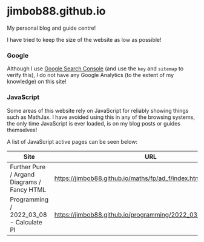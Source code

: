 # jimbob88.github.io

My personal blog and guide centre!

I have tried to keep the size of the website as low as possible!

### Google

Although I use [Google Search Console](https://search.google.com/search-console) (and use the `key` and `sitemap` to verify this), I do not have any Google Analytics (to the extent of my knowledge) on this site!

### JavaScript

Some areas of this website rely on JavaScript for reliably showing things such as MathJax. I have avoided using this in any of the browsing systems, the only time JavaScript is ever loaded, is on my blog posts or guides themselves!

A list of JavaScript active pages can be seen below:

| Site                                        | URL                                                             | Reason                               |
| ------------------------------------------- | --------------------------------------------------------------- | ------------------------------------ |
| Further Pure / Argand Diagrams / Fancy HTML | https://jimbob88.github.io/maths/fp/ad_f/index.html             | Used for MathJax and JQuery          |
| Programming / 2022_03_08 - Calculate PI     | https://jimbob88.github.io/programming/2022_03_08/pi/index.html | Used for MathJax and Code Formatting |
